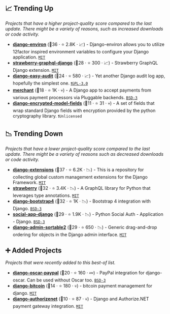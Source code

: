## 📈 Trending Up

_Projects that have a higher project-quality score compared to the last update. There might be a variety of reasons, such as increased downloads or code activity._

- <b><a href="https://github.com/joke2k/django-environ">django-environ</a></b> (🥇36 ·  ⭐ 2.8K · 📈) - Django-environ allows you to utilize 12factor inspired environment variables to configure your Django application. <code><a href="http://bit.ly/34MBwT8">MIT</a></code>
- <b><a href="https://github.com/strawberry-graphql/strawberry-graphql-django">strawberry-graphql-django</a></b> (🥉28 ·  ⭐ 300 · 📈) - Strawberry GraphQL Django extension. <code><a href="http://bit.ly/34MBwT8">MIT</a></code>
- <b><a href="https://github.com/soynatan/django-easy-audit">django-easy-audit</a></b> (🥉24 ·  ⭐ 580 · 📈) - Yet another Django audit log app, hopefully the simplest one. <code><a href="http://bit.ly/2M0xdwT">❗️GPL-3.0</a></code>
- <b><a href="https://github.com/agiliq/merchant">merchant</a></b> (🥈18 ·  ⭐ 1K · 💀) - A Django app to accept payments from various payment processors via Pluggable backends. <code><a href="http://bit.ly/3aKzpTv">BSD-3</a></code>
- <b><a href="https://gitlab.com/lansharkconsulting/django/django-encrypted-model-fields">django-encrypted-model-fields</a></b> (🥉11 ·  ⭐ 31 · 💀) - A set of fields that wrap standard Django fields with encryption provided by the python cryptography library. <code>❗Unlicensed</code>

## 📉 Trending Down

_Projects that have a lower project-quality score compared to the last update. There might be a variety of reasons such as decreased downloads or code activity._

- <b><a href="https://github.com/django-extensions/django-extensions">django-extensions</a></b> (🥇37 ·  ⭐ 6.2K · 📉) - This is a repository for collecting global custom management extensions for the Django Framework. <code><a href="http://bit.ly/34MBwT8">MIT</a></code>
- <b><a href="https://github.com/strawberry-graphql/strawberry">strawberry</a></b> (🥈32 ·  ⭐ 3.4K · 📉) - A GraphQL library for Python that leverages type annotations. <code><a href="http://bit.ly/34MBwT8">MIT</a></code>
- <b><a href="https://github.com/zostera/django-bootstrap4">django-bootstrap4</a></b> (🥇32 ·  ⭐ 1K · 📉) - Bootstrap 4 integration with Django. <code><a href="http://bit.ly/3aKzpTv">BSD-3</a></code>
- <b><a href="https://github.com/python-social-auth/social-app-django">social-app-django</a></b> (🥈29 ·  ⭐ 1.9K · 📉) - Python Social Auth - Application - Django. <code><a href="http://bit.ly/3aKzpTv">BSD-3</a></code>
- <b><a href="https://github.com/jrief/django-admin-sortable2">django-admin-sortable2</a></b> (🥈29 ·  ⭐ 650 · 📉) - Generic drag-and-drop ordering for objects in the Django admin interface. <code><a href="http://bit.ly/34MBwT8">MIT</a></code>

## ➕ Added Projects

_Projects that were recently added to this best-of list._

- <b><a href="https://github.com/django-oscar/django-oscar-paypal">django-oscar-paypal</a></b> (🥈20 ·  ⭐ 160 · 💤) - PayPal integration for django-oscar. Can be used without Oscar too. <code><a href="http://bit.ly/3aKzpTv">BSD-3</a></code>
- <b><a href="https://github.com/kangasbros/django-bitcoin">django-bitcoin</a></b> (🥉14 ·  ⭐ 180 · 💀) - bitcoin payment management for django. <code><a href="http://bit.ly/34MBwT8">MIT</a></code>
- <b><a href="https://github.com/zen4ever/django-authorizenet">django-authorizenet</a></b> (🥉10 ·  ⭐ 87 · 💀) - Django and Authorize.NET payment gateway integration. <code><a href="http://bit.ly/34MBwT8">MIT</a></code>

